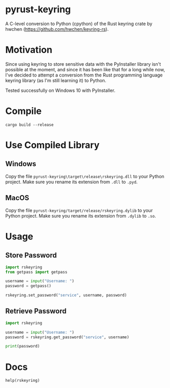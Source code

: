 # pyrust-keyring
A C-level conversion to Python (cpython) of the Rust keyring crate by hwchen (https://github.com/hwchen/keyring-rs).

# Motivation
Since using keyring to store sensitive data with the PyInstaller library isn't possible at the moment,
 and since it has been like that for a long while now, I've decided to attempt a conversion from the Rust programming language 
keyring library (as I'm still learning it) to Python.

Tested successfully on Windows 10 with PyInstaller.

# Compile
`cargo build --release`

# Use Compiled Library

## Windows
Copy the file `pyrust-keyring\target\release\rskeyring.dll` to your Python project. Make sure you rename its extension from `.dll` to `.pyd`.

## MacOS
Copy the file `pyrust-keyring/target/release/rskeyring.dylib` to your Python project. Make sure you rename its extension from `.dylib` to `.so`.


# Usage

## Store Password
```python
import rskeyring
from getpass import getpass

username = input("Username: ")
password = getpass()

rskeyring.set_password("service", username, password)
```

## Retrieve Password
```python
import rskeyring

username = input("Username: ")
password = rskeyring.get_password("service", username)

print(password)
```

# Docs

`help(rskeyring)`



